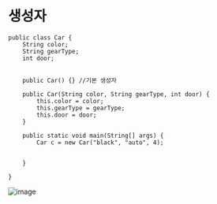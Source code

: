 
# 생성자

```
public class Car {
	String color;
	String gearType;
	int door;
	
	
	public Car() {} //기본 생성자
	
	public Car(String color, String gearType, int door) {
		this.color = color;
		this.gearType = gearType;
		this.door = door;
	}
	
	public static void main(String[] args) {
		Car c = new Car("black", "auto", 4);


	}

}
```

![image](https://user-images.githubusercontent.com/71534090/95643864-0efe3600-0aed-11eb-92a5-5494d3b5de87.png)
